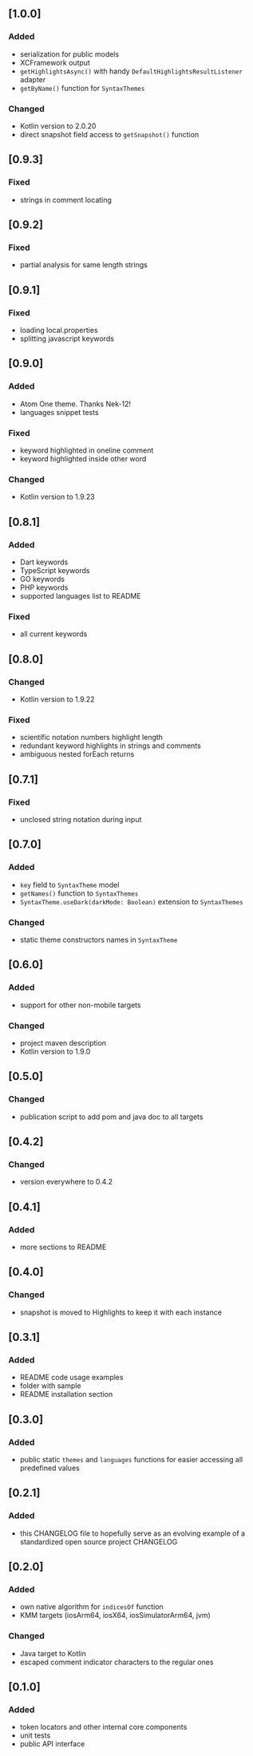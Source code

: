 ## [1.0.0]

### Added
- serialization for public models
- XCFramework output
- `getHighlightsAsync()` with handy `DefaultHighlightsResultListener` adapter
- `getByName()` function for `SyntaxThemes`

### Changed
- Kotlin version to 2.0.20
- direct snapshot field access to `getSnapshot()` function

## [0.9.3]

### Fixed
- strings in comment locating

## [0.9.2]

### Fixed
- partial analysis for same length strings

## [0.9.1]

### Fixed
- loading local.properties
- splitting javascript keywords

## [0.9.0]

### Added
- Atom One theme. Thanks Nek-12!
- languages snippet tests

### Fixed
- keyword highlighted in oneline comment
- keyword highlighted inside other word

### Changed
- Kotlin version to 1.9.23

## [0.8.1]

### Added
- Dart keywords
- TypeScript keywords
- GO keywords
- PHP keywords
- supported languages list to README

### Fixed
- all current keywords

## [0.8.0]

### Changed
- Kotlin version to 1.9.22

### Fixed
- scientific notation numbers highlight length
- redundant keyword highlights in strings and comments
- ambiguous nested forEach returns

## [0.7.1]

### Fixed
- unclosed string notation during input

## [0.7.0]

### Added
- `key` field to `SyntaxTheme` model
- `getNames()` function to `SyntaxThemes`
- `SyntaxTheme.useDark(darkMode: Boolean)` extension to `SyntaxThemes`

### Changed
- static theme constructors names in `SyntaxTheme`

## [0.6.0]

### Added
- support for other non-mobile targets

### Changed
- project maven description
- Kotlin version to 1.9.0

## [0.5.0]

### Changed
- publication script to add pom and java doc to all targets

## [0.4.2]

### Changed
- version everywhere to 0.4.2

## [0.4.1]

### Added
- more sections to README

## [0.4.0]

### Changed
- snapshot is moved to Highlights to keep it with each instance

## [0.3.1]

### Added
- README code usage examples
- folder with sample
- README installation section

## [0.3.0]

### Added
- public static `themes` and `languages` functions for easier accessing 
  all predefined values

## [0.2.1]

### Added
- this CHANGELOG file to hopefully serve as an evolving example of a
  standardized open source project CHANGELOG

## [0.2.0]

### Added
- own native algorithm for `indicesOf` function
- KMM targets (iosArm64, iosX64, iosSimulatorArm64, jvm)

### Changed
- Java target to Kotlin
- escaped comment indicator characters to the regular ones

## [0.1.0]

### Added
- token locators and other internal core components
- unit tests
- public API interface
